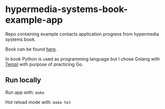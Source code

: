 # hypermedia-systems-book-example-app

Repo containing example contacts application progress from hypermedia systems book.

Book can be found [here](https://hypermedia.systems/book/contents/).

In book Python is used as programming language but I chose Golang with [Templ](https://github.com/a-h/templ) with purpose of practicing Go.

## Run locally

Run app with: `make`

Hot reload mode with: `make hot`
